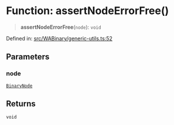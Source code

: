 # Function: assertNodeErrorFree()

> **assertNodeErrorFree**(`node`): `void`

Defined in: [src/WABinary/generic-utils.ts:52](https://github.com/Fokusdotid/Baileys/blob/d7495b24bcd136e35724329fba661cfcc0bc8eed/src/WABinary/generic-utils.ts#L52)

## Parameters

### node

[`BinaryNode`](../type-aliases/BinaryNode.md)

## Returns

`void`

